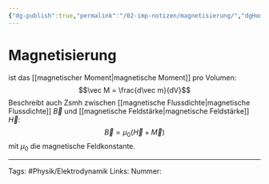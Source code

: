 ```yaml
---
{"dg-publish":true,"permalink":"/02-imp-notizen/magnetisierung/","dgHomeLink":true,"dgPassFrontmatter":false}
---
```


# Magnetisierung
ist das [[magnetischer Moment|magnetische Moment]] pro Volumen: $$\vec M = \frac{d\vec m}{dV}$$
Beschreibt auch Zsmh zwischen [[magnetische Flussdichte|magnetische Flussdichte]] $\vec B$ und [[magnetische Feldstärke|magnetische Feldstärke]] $\vec H$: 
$$
\vec{B}=\mu_{0}(\vec{H}+\vec{M})
$$
mit $\mu_0$ die magnetische Feldkonstante. 

___
Tags: #Physik/Elektrodynamik
Links: 
Nummer: